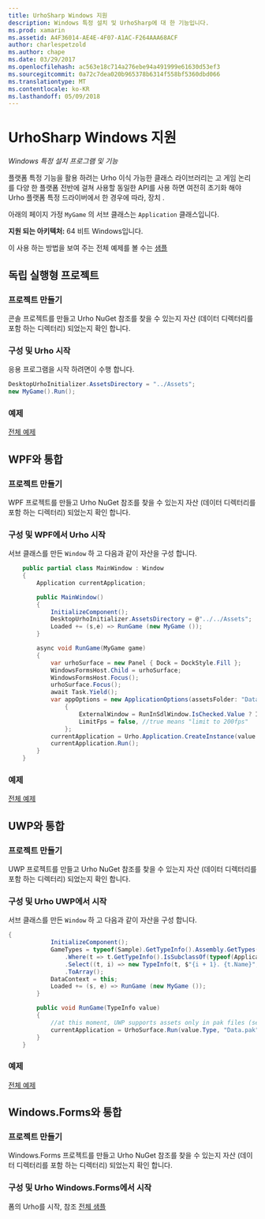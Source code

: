 ```yaml
---
title: UrhoSharp Windows 지원
description: Windows 특정 설치 및 UrhoSharp에 대 한 기능입니다.
ms.prod: xamarin
ms.assetid: A4F36014-AE4E-4F07-A1AC-F264AAA68ACF
author: charlespetzold
ms.author: chape
ms.date: 03/29/2017
ms.openlocfilehash: ac563e18c714a276ebe94a491999e61630d53ef3
ms.sourcegitcommit: 0a72c7dea020b965378b6314f558bf5360dbd066
ms.translationtype: MT
ms.contentlocale: ko-KR
ms.lasthandoff: 05/09/2018
---
```

# <a name="urhosharp-windows-support"></a>UrhoSharp Windows 지원

_Windows 특정 설치 프로그램 및 기능_

플랫폼 특정 기능을 활용 하려는 Urho 이식 가능한 클래스 라이브러리는 고 게임 논리를 다양 한 플랫폼 전반에 걸쳐 사용할 동일한 API를 사용 하면 여전히 초기화 해야 Urho 플랫폼 특정 드라이버에서 한 경우에 따라, 장치 .

아래의 페이지 가정 `MyGame` 의 서브 클래스는 `Application` 클래스입니다.

**지원 되는 아키텍처:** 64 비트 Windows입니다.

이 사용 하는 방법을 보여 주는 전체 예제를 볼 수는 [샘플](https://github.com/xamarin/urho-samples/tree/master/FeatureSamples)

## <a name="standalone-project"></a>독립 실행형 프로젝트

### <a name="creating-a-project"></a>프로젝트 만들기

콘솔 프로젝트를 만들고 Urho NuGet 참조를 찾을 수 있는지 자산 (데이터 디렉터리를 포함 하는 디렉터리) 되었는지 확인 합니다.

### <a name="configuring-and-launching-urho"></a>구성 및 Urho 시작

응용 프로그램을 시작 하려면이 수행 합니다.

```csharp
DesktopUrhoInitializer.AssetsDirectory = "../Assets";
new MyGame().Run();
```

### <a name="example"></a>예제

[전체 예제](https://github.com/xamarin/urho-samples/tree/master/FeatureSamples/Desktop)

## <a name="integrated-with-wpf"></a>WPF와 통합

### <a name="creating-a-project"></a>프로젝트 만들기

WPF 프로젝트를 만들고 Urho NuGet 참조를 찾을 수 있는지 자산 (데이터 디렉터리를 포함 하는 디렉터리) 되었는지 확인 합니다.

### <a name="configuring-and-launching-urho-from-wpf"></a>구성 및 WPF에서 Urho 시작

서브 클래스를 만든 `Window` 하 고 다음과 같이 자산을 구성 합니다.

```csharp
    public partial class MainWindow : Window
    {
        Application currentApplication;

        public MainWindow()
        {
            InitializeComponent();
            DesktopUrhoInitializer.AssetsDirectory = @"../../Assets";
            Loaded += (s,e) => RunGame (new MyGame ());
        }

        async void RunGame(MyGame game)
        {
            var urhoSurface = new Panel { Dock = DockStyle.Fill };
            WindowsFormsHost.Child = urhoSurface;
            WindowsFormsHost.Focus();
            urhoSurface.Focus();
            await Task.Yield();
            var appOptions = new ApplicationOptions(assetsFolder: "Data")
                {
                    ExternalWindow = RunInSdlWindow.IsChecked.Value ? IntPtr.Zero : urhoSurface.Handle,
                    LimitFps = false, //true means "limit to 200fps"
                };
            currentApplication = Urho.Application.CreateInstance(value.Type, appOptions);
            currentApplication.Run();
        }
    }
```

### <a name="example"></a>예제

[전체 예제](https://github.com/xamarin/urho-samples/tree/master/FeatureSamples/WPF)

## <a name="integrated-with-uwp"></a>UWP와 통합

### <a name="creating-a-project"></a>프로젝트 만들기

UWP 프로젝트를 만들고 Urho NuGet 참조를 찾을 수 있는지 자산 (데이터 디렉터리를 포함 하는 디렉터리) 되었는지 확인 합니다.

### <a name="configuring-and-launching-urho-from-uwp"></a>구성 및 Urho UWP에서 시작

서브 클래스를 만든 `Window` 하 고 다음과 같이 자산을 구성 합니다.

```csharp
{
            InitializeComponent();
            GameTypes = typeof(Sample).GetTypeInfo().Assembly.GetTypes()
                .Where(t => t.GetTypeInfo().IsSubclassOf(typeof(Application)) && t != typeof(Sample))
                .Select((t, i) => new TypeInfo(t, $"{i + 1}. {t.Name}", ""))
                .ToArray();
            DataContext = this;
            Loaded += (s, e) => RunGame (new MyGame ());
        }

        public void RunGame(TypeInfo value)
        {
            //at this moment, UWP supports assets only in pak files (see PackageTool)
            currentApplication = UrhoSurface.Run(value.Type, "Data.pak");
        }
    }
```

### <a name="example"></a>예제

[전체 예제](https://github.com/xamarin/urho-samples/tree/master/FeatureSamples/UWP)

## <a name="integrated-with-windowsforms"></a>Windows.Forms와 통합

### <a name="creating-a-project"></a>프로젝트 만들기

Windows.Forms 프로젝트를 만들고 Urho NuGet 참조를 찾을 수 있는지 자산 (데이터 디렉터리를 포함 하는 디렉터리) 되었는지 확인 합니다.

### <a name="configuring-and-launching-urho-from-windowsforms"></a>구성 및 Urho Windows.Forms에서 시작

폼의 Urho를 시작, 참조 [전체 샘플](https://github.com/xamarin/urho-samples/blob/master/FeatureSamples/WinForms/SamplesForm.cs)
